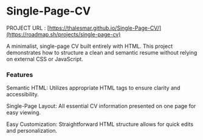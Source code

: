 <h1>Single-Page-CV</h1>

PROJECT URL : [https://thalesmar.github.io/Single-Page-CV/](https://roadmap.sh/projects/single-page-cv)

A minimalist, single-page CV built entirely with HTML. This project demonstrates how to structure a clean and semantic resume without relying on external CSS or JavaScript.​

<h3>Features</h3>

Semantic HTML: Utilizes appropriate HTML tags to ensure clarity and accessibility.

Single-Page Layout: All essential CV information presented on one page for easy viewing.

Easy Customization: Straightforward HTML structure allows for quick edits and personalization.
